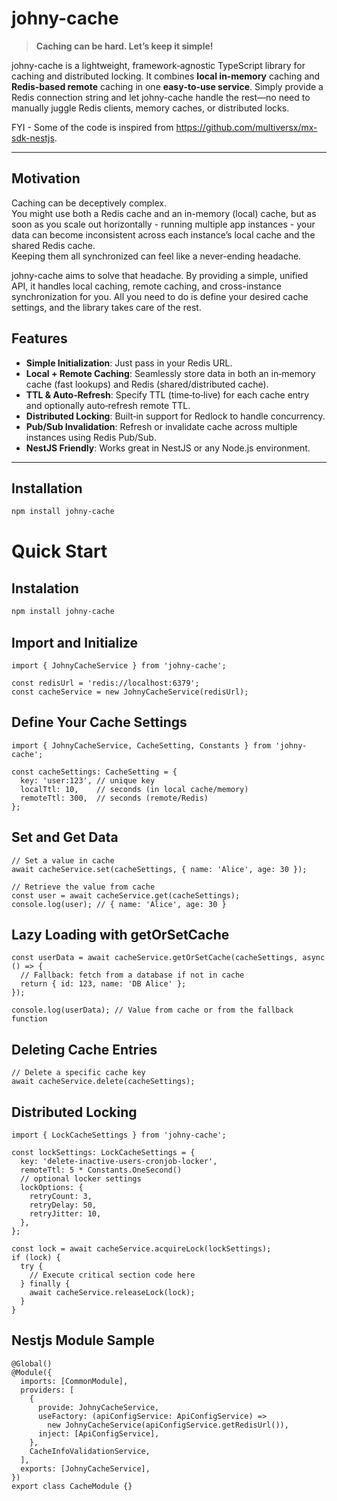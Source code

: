 # johny-cache

> **Caching can be hard. Let’s keep it simple!**

johny-cache is a lightweight, framework‐agnostic TypeScript library for caching and distributed locking. It combines **local in‐memory** caching and **Redis‐based remote** caching in one **easy‐to‐use service**. Simply provide a Redis connection string and let johny-cache handle the rest—no need to manually juggle Redis clients, memory caches, or distributed locks.

FYI - Some of the code is inspired from https://github.com/multiversx/mx-sdk-nestjs.

---

## Motivation

Caching can be deceptively complex. <br/>
You might use both a Redis cache and an in-memory (local) cache, but as soon as you scale out horizontally - running multiple app instances - your data can become inconsistent across each instance’s local cache and the shared Redis cache. <br/> Keeping them all synchronized can feel like a never-ending headache.

johny-cache aims to solve that headache. By providing a simple, unified API, it handles local caching, remote caching, and cross-instance synchronization for you. All you need to do is define your desired cache settings, and the library takes care of the rest.

## Features

- **Simple Initialization**: Just pass in your Redis URL.
- **Local + Remote Caching**: Seamlessly store data in both an in‐memory cache (fast lookups) and Redis (shared/distributed cache).
- **TTL & Auto‐Refresh**: Specify TTL (time‐to‐live) for each cache entry and optionally auto‐refresh remote TTL.
- **Distributed Locking**: Built‐in support for Redlock to handle concurrency.
- **Pub/Sub Invalidation**: Refresh or invalidate cache across multiple instances using Redis Pub/Sub.
- **NestJS Friendly**: Works great in NestJS or any Node.js environment.

---

## Installation

```bash
npm install johny-cache
```

# Quick Start

## Instalation

```bash
npm install johny-cache
```

## Import and Initialize

```TS
import { JohnyCacheService } from 'johny-cache';

const redisUrl = 'redis://localhost:6379';
const cacheService = new JohnyCacheService(redisUrl);
```

## Define Your Cache Settings

```TS
import { JohnyCacheService, CacheSetting, Constants } from 'johny-cache';

const cacheSettings: CacheSetting = {
  key: 'user:123', // unique key
  localTtl: 10,    // seconds (in local cache/memory)
  remoteTtl: 300,  // seconds (remote/Redis)
};
```

## Set and Get Data

```TS
// Set a value in cache
await cacheService.set(cacheSettings, { name: 'Alice', age: 30 });

// Retrieve the value from cache
const user = await cacheService.get(cacheSettings);
console.log(user); // { name: 'Alice', age: 30 }
```

## Lazy Loading with getOrSetCache

```TS
const userData = await cacheService.getOrSetCache(cacheSettings, async () => {
  // Fallback: fetch from a database if not in cache
  return { id: 123, name: 'DB Alice' };
});

console.log(userData); // Value from cache or from the fallback function
```

## Deleting Cache Entries

```TS
// Delete a specific cache key
await cacheService.delete(cacheSettings);
```

## Distributed Locking

```TS
import { LockCacheSettings } from 'johny-cache';

const lockSettings: LockCacheSettings = {
  key: 'delete-inactive-users-cronjob-locker',
  remoteTtl: 5 * Constants.OneSecond()
  // optional locker settings
  lockOptions: {
    retryCount: 3,
    retryDelay: 50,
    retryJitter: 10,
  },
};

const lock = await cacheService.acquireLock(lockSettings);
if (lock) {
  try {
    // Execute critical section code here
  } finally {
    await cacheService.releaseLock(lock);
  }
}
```

## Nestjs Module Sample

```TS
@Global()
@Module({
  imports: [CommonModule],
  providers: [
    {
      provide: JohnyCacheService,
      useFactory: (apiConfigService: ApiConfigService) =>
        new JohnyCacheService(apiConfigService.getRedisUrl()),
      inject: [ApiConfigService],
    },
    CacheInfoValidationService,
  ],
  exports: [JohnyCacheService],
})
export class CacheModule {}
```
